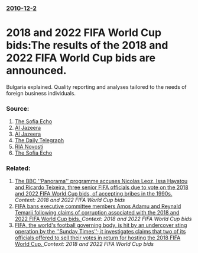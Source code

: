 ### [2010-12-2](/news/2010/12/2/index.md)

# 2018 and 2022 FIFA World Cup bids:The results of the 2018 and 2022 FIFA World Cup bids are announced. 

Bulgaria explained. Quality reporting and analyses tailored to the needs of foreign business individuals.


### Source:

1. [The Sofia Echo](http://www.sofiaecho.com/2010/12/02/1004283_qatar-to-host-2022-world-cup-fifa-decides)
2. [Al Jazeera](http://english.aljazeera.net/sport/2010/12/2010122155851578893.html)
3. [Al Jazeera](http://english.aljazeera.net/sport/2010/12/201012112178753254.html)
4. [The Daily Telegraph](http://www.telegraph.co.uk/sport/football/teams/england/8176324/World-Cup-2018-a-Russian-bid-victory-compared-to-the-fall-of-the-Berlin-Wall-and-described-as-a-game-changer.html)
5. [RIA Novosti](http://en.rian.ru/sports/20101202/161596560.html)
6. [The Sofia Echo](http://www.sofiaecho.com/2010/12/02/1004262_fifa-awards-2018-world-cup-to-russia)

### Related:

1. [The BBC ''Panorama'' programme accuses Nicolas Leoz, Issa Hayatou and Ricardo Teixeira, three senior FIFA officials due to vote on the 2018 and 2022 FIFA World Cup bids, of accepting bribes in the 1990s. ](/news/2010/11/29/the-bbc-panorama-programme-accuses-nicola-s-la-c-oz-issa-hayatou-and-ricardo-teixeira-three-senior-fifa-officials-due-to-vote-on-the-201.md) _Context: 2018 and 2022 FIFA World Cup bids_
2. [FIFA bans executive committee members Amos Adamu and Reynald Temarii following claims of corruption associated with the 2018 and 2022 FIFA World Cup bids. ](/news/2010/11/18/fifa-bans-executive-committee-members-amos-adamu-and-reynald-temarii-following-claims-of-corruption-associated-with-the-2018-and-2022-fifa-w.md) _Context: 2018 and 2022 FIFA World Cup bids_
3. [FIFA, the world's football governing body, is hit by an undercover sting operation by the ''Sunday Times''; it investigates claims that two of its officials offered to sell their votes in return for hosting the 2018 FIFA World Cup. ](/news/2010/10/17/fifa-the-world-s-football-governing-body-is-hit-by-an-undercover-sting-operation-by-the-sunday-times-it-investigates-claims-that-two.md) _Context: 2018 and 2022 FIFA World Cup bids_
